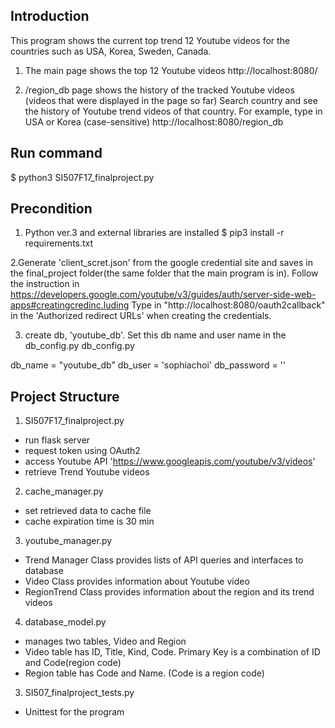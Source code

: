 
## Introduction ##
This program shows the current top trend 12 Youtube videos for the countries such as USA, Korea, Sweden, Canada.

1. The main page shows the top 12 Youtube videos
http://localhost:8080/

2. /region_db page shows the history of the tracked Youtube videos (videos that were displayed in the page so far)
Search country and see the history of Youtube trend videos of that country. For example, type in USA or Korea (case-sensitive)
http://localhost:8080/region_db


## Run command ##
$ python3 SI507F17_finalproject.py


## Precondition ##
1. Python ver.3 and external libraries are installed
$ pip3 install -r requirements.txt

2.Generate 'client_scret.json' from the google credential site and saves in the final_project folder(the same folder that the main program is in).
Follow the instruction in https://developers.google.com/youtube/v3/guides/auth/server-side-web-apps#creatingcredinc.luding
Type in "http://localhost:8080/oauth2callback" in the 'Authorized redirect URLs' when creating the credentials.

3. create db, 'youtube_db'. Set this db name and user name in the db_config.py
db_config.py

db_name = "youtube_db"
db_user = 'sophiachoi'
db_password = ''

## Project Structure ##
1. SI507F17_finalproject.py
- run flask server
- request token using OAuth2
- access Youtube API 'https://www.googleapis.com/youtube/v3/videos'
- retrieve Trend Youtube videos

2. cache_manager.py
- set retrieved data to cache file
- cache expiration time is 30 min

3. youtube_manager.py
- Trend Manager Class provides lists of API queries and interfaces to database
- Video Class provides information about Youtube video
- RegionTrend Class provides information about the region and its trend videos

4. database_model.py
- manages two tables, Video and Region
- Video table has ID, Title, Kind, Code. Primary Key is a combination of ID and Code(region code)
- Region table has Code and Name. (Code is a region code)

3. SI507_finalproject_tests.py
- Unittest for the program